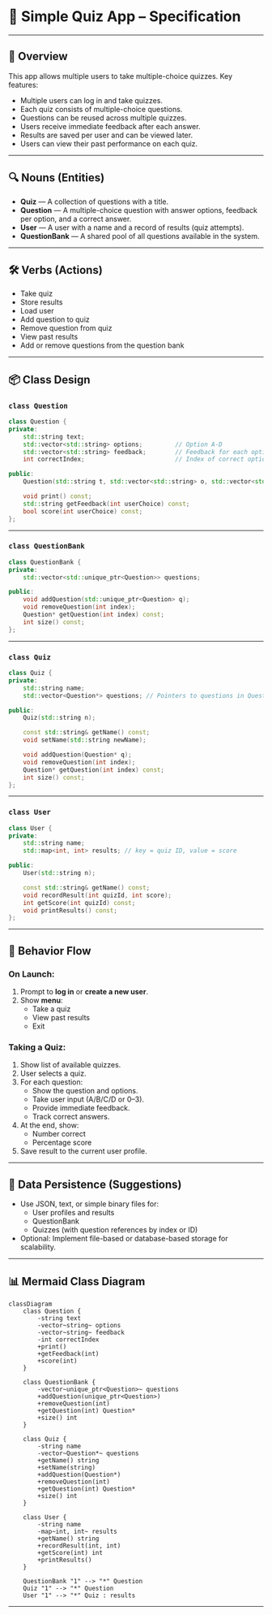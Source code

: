 # 🧠 Simple Quiz App – Specification

---

## 🧩 Overview

This app allows multiple users to take multiple-choice quizzes. Key features:

- Multiple users can log in and take quizzes.
- Each quiz consists of multiple-choice questions.
- Questions can be reused across multiple quizzes.
- Users receive immediate feedback after each answer.
- Results are saved per user and can be viewed later.
- Users can view their past performance on each quiz.

---

## 🔍 Nouns (Entities)

- **Quiz** — A collection of questions with a title.
- **Question** — A multiple-choice question with answer options, feedback per option, and a correct answer.
- **User** — A user with a name and a record of results (quiz attempts).
- **QuestionBank** — A shared pool of all questions available in the system.

---

## 🛠️ Verbs (Actions)

- Take quiz  
- Store results  
- Load user  
- Add question to quiz  
- Remove question from quiz  
- View past results  
- Add or remove questions from the question bank  

---

## 📦 Class Design

### `class Question`
```cpp
class Question {
private:
    std::string text;
    std::vector<std::string> options;         // Option A-D
    std::vector<std::string> feedback;        // Feedback for each option
    int correctIndex;                         // Index of correct option (0-3)

public:
    Question(std::string t, std::vector<std::string> o, std::vector<std::string> f, int a);

    void print() const;
    std::string getFeedback(int userChoice) const;
    bool score(int userChoice) const;
};
```

---

### `class QuestionBank`
```cpp
class QuestionBank {
private:
    std::vector<std::unique_ptr<Question>> questions;

public:
    void addQuestion(std::unique_ptr<Question> q);
    void removeQuestion(int index);
    Question* getQuestion(int index) const;
    int size() const;
};
```

---

### `class Quiz`
```cpp
class Quiz {
private:
    std::string name;
    std::vector<Question*> questions; // Pointers to questions in QuestionBank

public:
    Quiz(std::string n);

    const std::string& getName() const;
    void setName(std::string newName);

    void addQuestion(Question* q);
    void removeQuestion(int index);
    Question* getQuestion(int index) const;
    int size() const;
};
```

---

### `class User`
```cpp
class User {
private:
    std::string name;
    std::map<int, int> results; // key = quiz ID, value = score

public:
    User(std::string n);

    const std::string& getName() const;
    void recordResult(int quizId, int score);
    int getScore(int quizId) const;
    void printResults() const;
};
```

---

## 🧪 Behavior Flow

### On Launch:
1. Prompt to **log in** or **create a new user**.
2. Show **menu**:
    - Take a quiz
    - View past results
    - Exit

### Taking a Quiz:
1. Show list of available quizzes.
2. User selects a quiz.
3. For each question:
    - Show the question and options.
    - Take user input (A/B/C/D or 0–3).
    - Provide immediate feedback.
    - Track correct answers.
4. At the end, show:
    - Number correct
    - Percentage score
5. Save result to the current user profile.

---

## 📁 Data Persistence (Suggestions)

- Use JSON, text, or simple binary files for:
  - User profiles and results
  - QuestionBank
  - Quizzes (with question references by index or ID)
- Optional: Implement file-based or database-based storage for scalability.

---

## 📊 Mermaid Class Diagram

```mermaid
classDiagram
    class Question {
        -string text
        -vector~string~ options
        -vector~string~ feedback
        -int correctIndex
        +print()
        +getFeedback(int)
        +score(int)
    }

    class QuestionBank {
        -vector~unique_ptr<Question>~ questions
        +addQuestion(unique_ptr<Question>)
        +removeQuestion(int)
        +getQuestion(int) Question*
        +size() int
    }

    class Quiz {
        -string name
        -vector~Question*~ questions
        +getName() string
        +setName(string)
        +addQuestion(Question*)
        +removeQuestion(int)
        +getQuestion(int) Question*
        +size() int
    }

    class User {
        -string name
        -map~int, int~ results
        +getName() string
        +recordResult(int, int)
        +getScore(int) int
        +printResults()
    }

    QuestionBank "1" --> "*" Question
    Quiz "1" --> "*" Question
    User "1" --> "*" Quiz : results
```

---